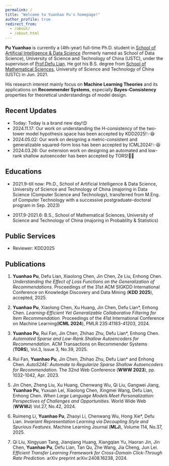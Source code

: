 ```yaml
---
permalink: /
title: "Welcome to Yuanhao Pu's homepage!"
author_profile: true
redirect_from: 
  - /about/
  - /about.html
---
```



**Pu Yuanhao** is currently a (4th-year) full-time Ph.D. student in [School of Artificial Intelligence & Data Science](https://saids.ustc.edu.cn) (formerly named as School of Data Science), University of Science and Technology of China (USTC), under the supervison of [Prof.Defu Lian](https://faculty.ustc.edu.cn/liandefu). He got his B.S. degree from [School of Mathematical Sciences](https://math.ustc.edu.cn/), University of Science and Technology of China (USTC) in Jun. 2021.

His research interest mainly focus on **Machine Learning Theories** and its applications on **Recommender Systems**, especially **Bayes-Consistency** properties for theoretical understandings of model design.

Recent Updates
------
- Today: Today is a brand new day!😊
- 2024.11.17: Our work on understanding the H-consistency of the two-tower model hypothesis space has been accepted by KDD2025!✨😆
- 2024.05.02: Our work on designing a metric-consistent and generalizable squared-form loss has been accepted by ICML2024!✨😆
- 2024.03.26: Our extension work on designing an automated and low-rank shallow autoencoder has been accepted by TORS!🌟😉

Educations
------
- 2021.9-till now: Ph.D., School of Artificial Intelligence & Data Science, University of Science and Technology of China (majoring in Data Science (Computer Science and Technology), transferred from M.Eng. of Computer Technology with a successive postgraduate-doctoral program in Sep. 2023)
  
- 2017.9-2021.6: B.S., School of Mathematical Sciences, University of Science and Technology of China (majoring in Probablilty & Statistics)

Public Services
------
- Reviewer: KDD2025

Publications
------
1. **Yuanhao Pu**, Defu Lian, Xiaolong Chen, Jin Chen, Ze Liu, Enhong Chen. *Understanding the Effect of Loss Functions on the Generalization of Recommendations.* Proceedings of the 31st ACM SIGKDD International Conference on Knowledge Discovery and Data Mining (**KDD 2025**), accepted, 2025.

2. **Yuanhao Pu**, Xiaolong Chen, Xu Huang, Jin Chen, Defu Lian\*, Enhong Chen. *Learning-Efficient Yet Generalizable Collaborative Filtering for Item Recommendation.* Proceedings of the 41st International Conference on Machine Learning(**ICML 2024**), PMLR 235:41183-41203, 2024. 

3. **Yuanhao Pu**, Rui Fan, Jin Chen, Zhihao Zhu, Defu Lian\*, Enhong Chen. *Automated Sparse and Low-Rank Shallow Autoencoders for Recommendation.* ACM Transactions on Recommender Systems (**TORS**), Vol.3, Issue 3, No.39, 2025.

4. Rui Fan, **Yuanhao Pu**, Jin Chen, Zhihao Zhu, Defu Lian\* and Enhong Chen. *AutoS2AE: Automate to Regularize Sparse Shallow Autoencoders for Recommendation.*  The 32nd Web Conference (**WWW 2023**), pp. 1032-1042, Apr. 2023.

5. Jin Chen, Zheng Liu, Xu Huang, Chenwang Wu, Qi Liu, Gangwei Jiang, **Yuanhao Pu**, Yuxuan Lei, Xiaolong Chen, Xingmei Wang, Defu Lian, Enhong Chen. *When Large Language Models Meet Personalization: Perspectives of Challenges and Opportunities.* World Wide Web (**WWWJ**) Vol.27, No.42, 2024.

6. Ruimeng Li, **Yuanhao Pu**, Zhaoyi Li, Chenwang Wu, Hong Xie\*, Defu Lian. *Invariant Representation Learning via Decoupling Style and Spurious Features.* Machine Learning Journal (**MLJ**), Volume 114, No.37, 2025.
   
7. Qi Liu, Xingyuan Tang, Jianqiang Huang, Xiangqian Yu, Haoran Jin, Jin Chen, **Yuanhao Pu**, Defu Lian, Tan Qu, Zhe Wang, Jia Cheng, Jun Lei. *Efficient Transfer Learning Framework for Cross-Domain Click-Through Rate Prediction.* arXiv preprint arXiv:2408.16238, 2024.

